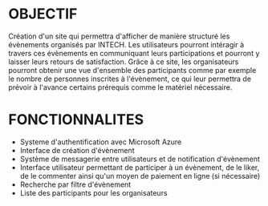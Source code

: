 # OBJECTIF

Création d'un site qui permettra d'afficher de manière structuré les évènements organisés par INTECH. Les utilisateurs pourront intéragir à travers ces évènements en communiquant leurs participations et pourront y laisser leurs retours de satisfaction. Grâce à ce site, les organisateurs pourront obtenir une vue d'ensemble des participants comme par exemple le nombre de personnes inscrites à l'évènement, ce qui leur permettra de prévoir à l'avance certains prérequis comme le matériel nécessaire.

# FONCTIONNALITES

- Systeme d'authentification avec Microsoft Azure
- Interface de création d'évènement
- Système de messagerie entre utilisateurs et de notification d'évènement
- Interface utilisateur permettant de participer à un évènement, de le liker, de le commenter ainsi qu'un moyen de paiement en ligne (si nécessaire)
- Recherche par filtre d'évènement
- Liste des participants pour les organisateurs
